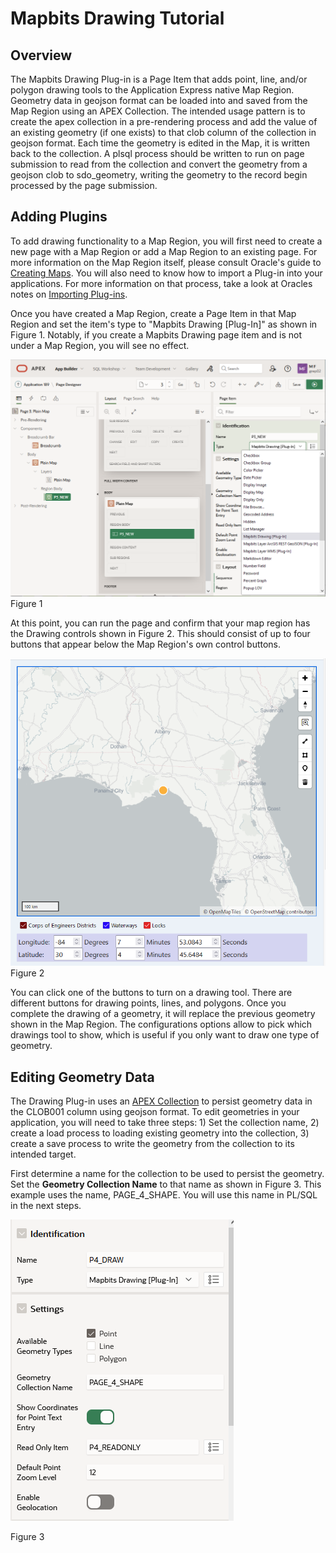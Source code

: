 # Mapbits Drawing Tutorial
## Overview
The Mapbits Drawing Plug-in is a Page Item that adds point, line, and/or polygon drawing tools to the Application Express native Map Region. Geometry data in geojson format can be loaded into and saved from the Map Region using an APEX Collection. The intended usage pattern is to create the apex collection in a pre-rendering process and add the value of an existing geometry (if one exists) to that clob column of the collection in geojson format. Each time the geometry is edited in the Map, it is written back to the collection. A plsql process should be written to run on page submission to read from the collection and convert the geometry from a geojson clob to sdo_geometry, writing the geometry to the record begin processed by the page submission. 

## Adding Plugins
To add drawing functionality to a Map Region, you will first need to create a new page with a Map Region or add a Map Region to an existing page.
For more information on the Map Region itself, please consult Oracle's guide to [Creating Maps](https://docs.oracle.com/en/database/oracle/application-express/21.1/htmdb/creating-maps.html#GUID-ACA5ED1C-7031-42BF-90B1-98938FB6DC17
). You will also need to know how to import a Plug-in into your applications. For more information on that process, take a look at Oracles notes on [Importing Plug-ins](https://docs.oracle.com/en/database/oracle/application-express/21.2/htmdb/importing-export-files.html#GUID-C35440FD-FE8A-4799-A63F-2DB7D34087A2).

Once you have created a Map Region, create a Page Item in that Map Region and set the item's type to "Mapbits Drawing [Plug-In]" as shown in Figure 1. Notably, if you create a Mapbits Drawing page item and is not under a Map Region, you will see no effect.

![Mapbits Drawing Configuration](tutorial_plate_01.png "Figure 1")
Figure 1

At this point, you can run the page and confirm that your map region has the Drawing controls shown in Figure 2. This should consist of up to four buttons that appear below the Map Region's own control buttons.

![Mapbits First Run](tutorial_plate_02.png "Figure 2")
Figure 2

You can click one of the buttons to turn on a drawing tool. There are different buttons for drawing points, lines, and polygons. Once you complete the drawing of a geometry, it will replace the previous geometry shown in the Map Region. The configurations options allow to pick which drawings tool to show, which is useful if you only want to draw one type of geometry.

## Editing Geometry Data
The Drawing Plug-in uses an [APEX Collection](https://docs.oracle.com/en/database/oracle/application-express/21.1/aeapi/APEX_COLLECTION.html) to persist geometry data in the CLOB001 column using geojson format. To edit geometries in your application, you will need to take three steps: 1) Set the collection name, 2) create a load process to loading existing geometry into the collection, 3) create a save process to write the geometry from the collection to its intended target.

First determine a name for the collection to be used to persist the geometry. Set the **Geometry Collection Name** to that name as shown in Figure 3. This example uses the name, PAGE_4_SHAPE. You will use this name in PL/SQL in the next steps.

![Mapbits Configuration Settings](tutorial_plate_03.png "Figure 3")

Figure 3

